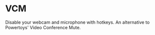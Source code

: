 # VCM

Disable your webcam and microphone with hotkeys. An alternative to Powertoys' Video Conference Mute.
